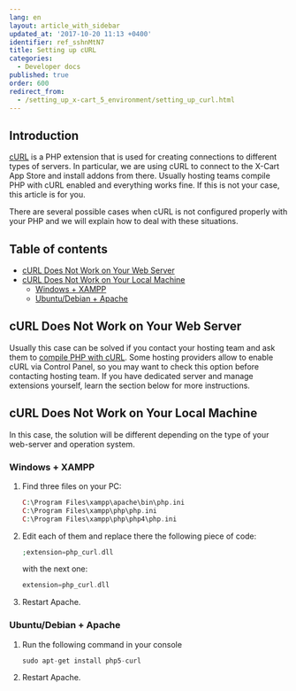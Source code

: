 ```yaml
---
lang: en
layout: article_with_sidebar
updated_at: '2017-10-20 11:13 +0400'
identifier: ref_sshnMtN7
title: Setting up cURL
categories:
  - Developer docs
published: true
order: 600
redirect_from:
  - /setting_up_x-cart_5_environment/setting_up_curl.html
---
```

## Introduction

[cURL](http://www.php.net/manual/en/intro.curl.php) is a PHP extension that is used for creating connections to different types of servers. In particular, we are using cURL to connect to the X-Cart App Store and install addons from there. Usually hosting teams compile PHP with cURL enabled and everything works fine. If this is not your case, this article is for you.

There are several possible cases when cURL is not configured properly with your PHP and we will explain how to deal with these situations.

## Table of contents

*   [cURL Does Not Work on Your Web Server](#curl-does-not-work-on-your-web-server)
*   [cURL Does Not Work on Your Local Machine](#curl-does-not-work-on-your-local-machine)
    *   [Windows + XAMPP](#windows-+-xampp)
    *   [Ubuntu/Debian + Apache](#ubuntu/debian-+-apache)

## cURL Does Not Work on Your Web Server

Usually this case can be solved if you contact your hosting team and ask them to [compile PHP with cURL](http://www.php.net/manual/en/curl.installation.php). Some hosting providers allow to enable cURL via Control Panel, so you may want to check this option before contacting hosting team. If you have dedicated server and manage extensions yourself, learn the section below for more instructions.

## cURL Does Not Work on Your Local Machine

In this case, the solution will be different depending on the type of your web-server and operation system.

### Windows + XAMPP

1. Find three files on your PC:

    ```php
    C:\Program Files\xampp\apache\bin\php.ini
    C:\Program Files\xampp\php\php.ini
    C:\Program Files\xampp\php\php4\php.ini
    ```

2. Edit each of them and replace there the following piece of code:

    ```php
    ;extension=php_curl.dll
    ```

    with the next one:

    ```php
    extension=php_curl.dll
    ```

3. Restart Apache.

### Ubuntu/Debian + Apache

1.  Run the following command in your console

    ```php
    sudo apt-get install php5-curl
    ```

2.  Restart Apache.

###
